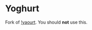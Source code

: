 Yoghurt
==========================================

Fork of [!yaourt](http://wiki.archlinux.org/index.php/Yaourt).
You should **not** use this.

